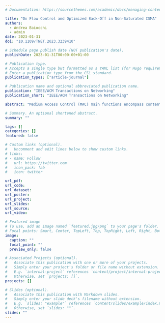 ```yaml
---
# Documentation: https://sourcethemes.com/academic/docs/managing-content/

title: "On Flow Control and Optimized Back-Off in Non-Saturated CSMA"
authors: 
  - Andrea Baiocchi
  - admin
date: 2023-01-31
doi: "10.1109/TNET.2023.3239410"

# Schedule page publish date (NOT publication's date).
publishDate: 2023-01-31T00:00:00+01:00

# Publication type.
# Accepts a single type but formatted as a YAML list (for Hugo requirements).
# Enter a publication type from the CSL standard.
publication_types: ["article-journal"]

# Publication name and optional abbreviated publication name.
publication: "IEEE/ACM Transactions on Networking"
publication_short: "IEEE/ACM Transactions on Networking"

abstract: "Medium Access Control (MAC) main functions encompass contention for channel access, packet scheduling, error control, and data integrity. Channel contention is a collective function involving all stations in the network, while data integrity pertains to data flows of each individual station. We propose a design where contention related functions are separated from other data management functions. The hinge connecting contention and other data management functions is a flow control algorithm, aiming at guaranteeing stability of contention queues and load on the MAC channel. With reference to Carrier-Sense Multiple Access (CSMA), we define an analytical model of contention queues under non saturated traffic. An asymptotic analysis of the model for large number of stations yields a closed form of the optimal flow control rate. The insight gained from the model is used to design an adaptive flow control algorithm that guarantees throughput optimality for all values of the number of stations."

# Summary. An optional shortened abstract.
summary: ""

tags: []
categories: []
featured: false

# Custom links (optional).
#   Uncomment and edit lines below to show custom links.
# links:
# - name: Follow
#   url: https://twitter.com
#   icon_pack: fab
#   icon: twitter

url_pdf:
url_code:
url_dataset:
url_poster:
url_project:
url_slides:
url_source:
url_video:

# Featured image
# To use, add an image named `featured.jpg/png` to your page's folder. 
# Focal points: Smart, Center, TopLeft, Top, TopRight, Left, Right, BottomLeft, Bottom, BottomRight.
image:
  caption: ""
  focal_point: ""
  preview_only: false

# Associated Projects (optional).
#   Associate this publication with one or more of your projects.
#   Simply enter your project's folder or file name without extension.
#   E.g. `internal-project` references `content/project/internal-project/index.md`.
#   Otherwise, set `projects: []`.
projects: []

# Slides (optional).
#   Associate this publication with Markdown slides.
#   Simply enter your slide deck's filename without extension.
#   E.g. `slides: "example"` references `content/slides/example/index.md`.
#   Otherwise, set `slides: ""`.
slides: ""
---
```

